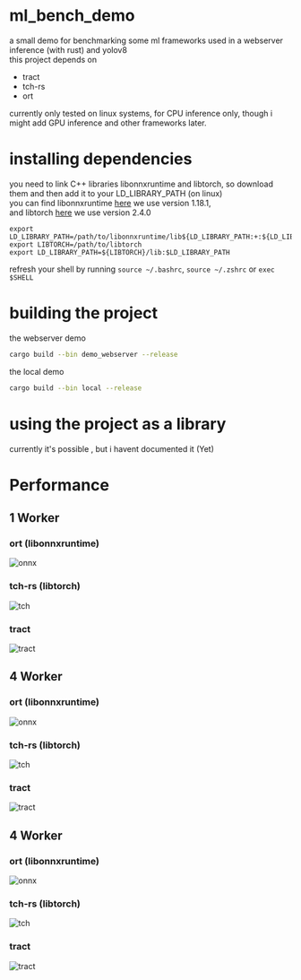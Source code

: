 # ml_bench_demo
a small demo for benchmarking some ml frameworks  used in a webserver inference (with rust) and yolov8 <br>
this project depends on 

- tract
- tch-rs
- ort

currently  only tested on linux systems, for CPU inference only, though i might add GPU inference and other frameworks later. <br>


# installing dependencies
you need to link C++ libraries libonnxruntime and libtorch, so download them and then add it to your LD_LIBRARY_PATH (on linux) <br>
you can find libonnxruntime [here](https://github.com/microsoft/onnxruntime/releases) we use version 1.18.1, <br>
and libtorch [here](https://pytorch.org/) we use version 2.4.0


```
export LD_LIBRARY_PATH=/path/to/libonnxruntime/lib${LD_LIBRARY_PATH:+:${LD_LIBRARY_PATH}}
export LIBTORCH=/path/to/libtorch
export LD_LIBRARY_PATH=${LIBTORCH}/lib:$LD_LIBRARY_PATH
```
refresh your shell by running `source ~/.bashrc`, `source ~/.zshrc` or `exec $SHELL`


# building the project

the webserver demo
```bash
cargo build --bin demo_webserver --release
```

the local demo
```bash
cargo build --bin local --release
```

# using the project as a library 
currently it's possible , but i havent documented it (Yet) 


# Performance 
## 1 Worker 

### ort (libonnxruntime)
![onnx](reports/onnx_1worker.png)

### tch-rs (libtorch)
![tch](reports/torch_1worker.png)

### tract
![tract](reports/tract_1worker.png)



## 4 Worker 

### ort (libonnxruntime)
![onnx](reports/onnx_4worker.png)

### tch-rs (libtorch)
![tch](reports/torch_4worker.png)

### tract
![tract](reports/tract_4worker.png)


## 4 Worker 

### ort (libonnxruntime)
![onnx](reports/onnx_16worker.png)

### tch-rs (libtorch)
![tch](reports/torch_16worker.png)

### tract
![tract](reports/tract_16worker.png)

